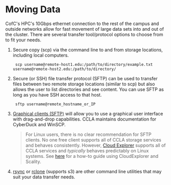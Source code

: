 # Moving Data

CofC's HPC's 10Gbps ethernet connection to the rest of the campus and outside networks allow for fast movement of large data sets into and out of the cluster. There are several transfer tool/protocol options to choose from to fit your needs.

<!-- 1. [Globus](../globus-overview/) has a web interface or command line tools that you can use to transfer data between your personal endpoints or securely share access to your data. _This is the preferred method of transfer for the CCLA._
-->

1. Secure copy \(scp\) via the command line to and from storage locations, including local computers.

   ```text
    scp username@remote-host1.edu:/path/to/directory/example.txt username@remote-host2.edu:/path/to/directory/
   ```

2. Secure \(or SSH\) file transfer protocol \(SFTP\) can be used to transfer files between two remote storage locations \(similar to scp\) but also allows the user to list directories and see content. You can use SFTP as long as you have SSH access to that host.

   ```text
    sftp username@remote_hostname_or_IP
   ```

3. [Graphical clients \(SFTP\)](graphical-sftp.md) will allow you to use a graphical user interface with drag-and-drop capabilities. CCLA maintains documentation for CyberDuck and WinSCP.

   > For Linux users, there is no clear recommendation for SFTP clients. No one free client supports all of CCLA storage services and behaves consistently. However, [Cloud Explorer](http://cloud-explorer.org/) supports all of CCLA services and _typically_ behaves predictably on Linux systems. See [here](https://www.linux-toys.com/archives/945) for a how-to guide using CloudExplorer and Scality.

4. [rsync](https://rsync.samba.org/) or [rclone](https://rclone.org/) \(supports s3\) are other command line utilities that may suit your data transfer needs. 
